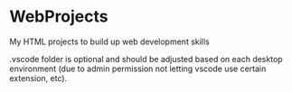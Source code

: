 # WebProjects
My HTML projects to build up web development skills

.vscode folder is optional and should be adjusted based on each desktop environment (due to admin permission not letting vscode use certain extension, etc). 
